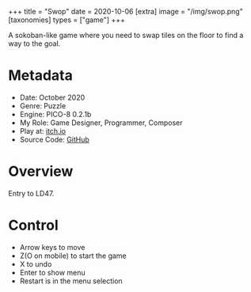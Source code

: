 +++
title = "Swop"
date = 2020-10-06
[extra]
image = "/img/swop.png"
[taxonomies]
types = ["game"]
+++

A sokoban-like game where you need to swap tiles on the floor to find a way to the goal.

<!-- more -->

# Metadata
- Date: October 2020
- Genre: Puzzle
- Engine: PICO-8 0.2.1b
- My Role: Game Designer, Programmer, Composer
- Play at: [itch.io](https://igaryhe.itch.io/swop)
- Source Code: [GitHub](https://igaryhe.itch.io/swop)

# Overview
Entry to LD47.

# Control
- Arrow keys to move
- Z(O on mobile) to start the game
- X to undo
- Enter to show menu
- Restart is in the menu selection
